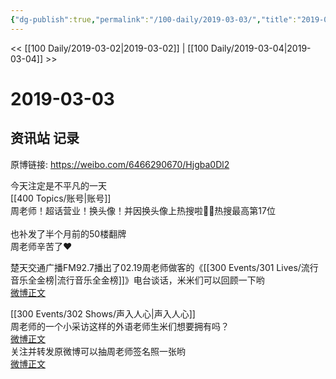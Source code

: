 ```yaml
---
{"dg-publish":true,"permalink":"/100-daily/2019-03-03/","title":"2019-03-03"}
---
```



<< [[100 Daily/2019-03-02\|2019-03-02]] | [[100 Daily/2019-03-04\|2019-03-04]] >>

# 2019-03-03

## 资讯站 记录

原博链接: https://weibo.com/6466290670/Hjgba0Dl2

今天注定是不平凡的一天  
[[400 Topics/账号\|账号]]  
周老师！超话营业！换头像！并因换头像上热搜啦👏🏻热搜最高第17位  
[](https://m.weibo.cn/1736988591/4345731042901784)  
也补发了半个月前的50楼翻牌  
周老师辛苦了❤️  
[](https://m.weibo.cn/1736988591/4340106121118970)

楚天交通广播FM92.7播出了02.19周老师做客的《[[300 Events/301 Lives/流行音乐全金榜\|流行音乐全金榜]]》电台谈话，米米们可以回顾一下哟  
[微博正文](https://m.weibo.cn/6466290670/4345744746419518)

[[300 Events/302 Shows/声入人心\|声入人心]]  
周老师的一个小采访这样的外语老师生米们想要拥有吗？  
[微博正文](https://m.weibo.cn/6466290670/4345746100218922)  
关注并转发原微博可以抽周老师签名照一张哟  
[微博正文](https://m.weibo.cn/6466290670/4345867849373740)
